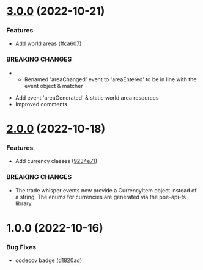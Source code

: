 # [3.0.0](https://github.com/moepmoep12/poe-log-events/compare/v2.0.0...v3.0.0) (2022-10-21)


### Features

* Add world areas ([ffca607](https://github.com/moepmoep12/poe-log-events/commit/ffca607702b80d47f3add9a5401bc19622ad76d8))


### BREAKING CHANGES

* - Renamed 'areaChanged' event to 'areaEntered' to be in line with the event object & matcher
- Add event 'areaGenerated' & static world area resources
- Improved comments

# [2.0.0](https://github.com/moepmoep12/poe-log-events/compare/v1.0.0...v2.0.0) (2022-10-18)


### Features

* Add currency classes ([9234e71](https://github.com/moepmoep12/poe-log-events/commit/9234e71dd89f9e9f745ea8f59a8ecfbd6a4a24d9))


### BREAKING CHANGES

* The trade whisper events now provide a CurrencyItem object
instead of a string.
The enums for currencies are generated via the poe-api-ts library.

# 1.0.0 (2022-10-16)


### Bug Fixes

* codecov badge ([d1820ad](https://github.com/moepmoep12/poe-log-events/commit/d1820adfaf20592b10edf5ae179d31b585a98c1a))
